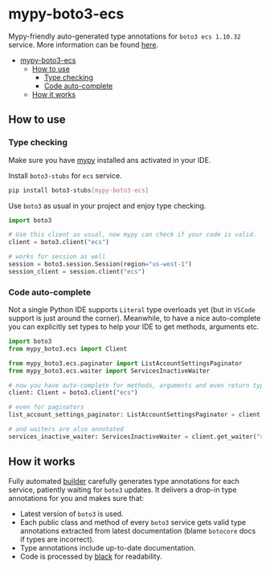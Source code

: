 # mypy-boto3-ecs

Mypy-friendly auto-generated type annotations for `boto3 ecs 1.10.32` service.
More information can be found [here](https://github.com/vemel/mypy_boto3).

- [mypy-boto3-ecs](#mypy-boto3-ecs)
  - [How to use](#how-to-use)
    - [Type checking](#type-checking)
    - [Code auto-complete](#code-auto-complete)
  - [How it works](#how-it-works)

## How to use

### Type checking

Make sure you have [mypy](https://github.com/python/mypy) installed ans activated in your IDE.

Install `boto3-stubs` for `ecs` service.

```bash
pip install boto3-stubs[mypy-boto3-ecs]
```

Use `boto3` as usual in your project and enjoy type checking.

```python
import boto3

# Use this client as usual, now mypy can check if your code is valid.
client = boto3.client("ecs")

# works for session as well
session = boto3.session.Session(region="us-west-1")
session_client = session.client("ecs")

```

### Code auto-complete

Not a single Python IDE supports `Literal` type overloads yet (but in `VSCode` support is just around the corner).
Meanwhile, to have a nice auto-complete you can explicitly set types to help your IDE to get methods, arguments etc.

```python
import boto3
from mypy_boto3.ecs import Client

from mypy_boto3.ecs.paginator import ListAccountSettingsPaginator
from mypy_boto3.ecs.waiter import ServicesInactiveWaiter

# now you have auto-complete for methods, arguments and even return types
client: Client = boto3.client("ecs")

# even for paginators
list_account_settings_paginator: ListAccountSettingsPaginator = client.get_paginator("list_account_settings")

# and waiters are also annotated
services_inactive_waiter: ServicesInactiveWaiter = client.get_waiter("services_inactive")
```

## How it works

Fully automated [builder](https://github.com/vemel/mypy_boto3) carefully generates
type annotations for each service, patiently waiting for `boto3` updates. It delivers
a drop-in type annotations for you and makes sure that:

- Latest version of `boto3` is used.
- Each public class and method of every `boto3` service gets valid type annotations
  extracted from latest documentation (blame `botocore` docs if types are incorrect).
- Type annotations include up-to-date documentation.
- Code is processed by [black](https://github.com/psf/black) for readability.